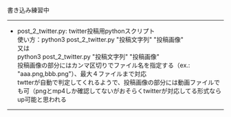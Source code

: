 書き込み練習中

***

- post_2_twitter.py:
    twitter投稿用pythonスクリプト  
    使い方：python3 post_2_twitter.py "投稿文字列" "投稿画像"  
            又は  
          python3 post_2_twitter.py "投稿文字列" "投稿画像"  
    投稿画像の部分にはカンマ区切りでファイル名を指定する（ex.: "aaa.png,bbb.png"）、最大４ファイルまで対応  
    twtterが自動で判定してくれるようで、投稿画像の部分には動画ファイルでも可（pngとmp4しか確認してないがおそらくtwitterが対応してる形式ならup可能と思われる

***
